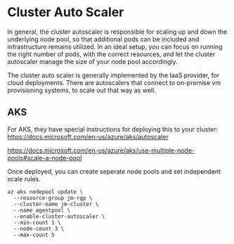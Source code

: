 # Cluster Auto Scaler

In general, the cluster autoscaler is responsible for scaling up and down the underlying node pool, so that additional pods can be included and infrastructure remains utilized. In an ideal setup, you can focus on running the right number of pods, with the correct resources, and let the cluster autoscaler manage the size of your node pool accordingly.

The cluster auto scaler is generally implemented by the IaaS provider, for cloud deployments. There are autoscalers that connect to on-premise vm provisioning systems, to scale out that way as well.

## AKS

For AKS, they have special instructions for deploying this to your cluster:
https://docs.microsoft.com/en-us/azure/aks/autoscaler

https://docs.microsoft.com/en-us/azure/aks/use-multiple-node-pools#scale-a-node-pool

Once deployed, you can create seperate node pools and set independent scale rules.

```
az aks nodepool update \
  --resource-group jm-rgp \
  --cluster-name jm-cluster \
  --name agentpool \
  --enable-cluster-autoscaler \
  --min-count 1 \
  --node-count 3 \
  --max-count 5
```